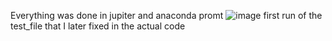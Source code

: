 Everything was done in jupiter and anaconda promt
![image](https://github.com/user-attachments/assets/a1353450-e9a4-441e-b245-0b0f7861d0ca)
first run of the test_file that I later fixed in the actual code
